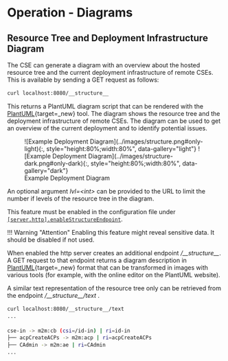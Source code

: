 # Operation - Diagrams


## Resource Tree and Deployment Infrastructure Diagram

The CSE can generate a diagram with an overview about the hosted resource tree and the current deployment infrastructure of remote CSEs.
This is available by sending a GET request as follows:

```bash title="GET request to retrieve the diagram script"
curl localhost:8080/__structure__
```

This returns a PlantUML diagram script that can be rendered with the [PlantUML](https://plantuml.com){target=_new} tool. The diagram shows the resource tree and the deployment infrastructure of remote CSEs. The diagram can be used to get an overview of the current deployment and to identify potential issues.

<figure markdown="1">
![Example Deployment Diagram](../images/structure.png#only-light){:, style="height:80%;width:80%", data-gallery="light"}
![Example Deployment Diagram](../images/structure-dark.png#only-dark){:, style="height:80%;width:80%", data-gallery="dark"}
<figcaption>Example Deployment Diagram</figcaption>
</figure>

An optional argument *lvl=&lt;int>* can be provided to the URL to limit the number if levels of the resource tree in the diagram.

This feature must be enabled in the configuration file under [`[server.http].enableStructureEndpoint`](../setup/Configuration-http.md#general-settings). 


!!! Warning "Attention"
	Enabling this feature might reveal sensitive data. It should be disabled if not used.

When enabled the http server creates an additional endpoint */\_\_structure__*. A GET request to that endpoint returns a diagram description in [PlantUML](https://plantuml.com){target=_new} format that can be transformed in images with various tools (for example, with the online editor on the PlantUML website). 

A similar text representation of the resource tree only can be retrieved from the endpoint */\_\_structure__/text* .

```bash title="GET Request to retrieve the text representation of the resource tree"
curl localhost:8080/__structure__/text
...

cse-in -> m2m:cb (csi=/id-in) | ri=id-in
├── acpCreateACPs -> m2m:acp | ri=acpCreateACPs
├── CAdmin -> m2m:ae | ri=CAdmin
...
``` 


